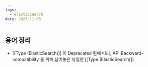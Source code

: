 ```yaml
---
tags:
  - elasticsearch
date: 2023-11-06
---
```

## 용어 정리

- [[Type (ElasticSearch)]] 이 Deprecated 됨에 따라, API Backward-compatibility 를 위해 남겨놓은 유일한 [[Type (ElasticSearch)]]